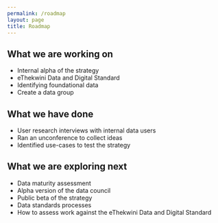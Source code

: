 ```yaml
---
permalink: /roadmap
layout: page
title: Roadmap 
---
```


## What we are working on

* Internal alpha of the strategy
* eThekwini Data and Digital Standard
* Identifying foundational data
* Create a data group

## What we have done

* User research interviews with internal data users
* Ran an unconference to collect ideas
* Identified use-cases to test the strategy

## What we are exploring next

* Data maturity assessment
* Alpha version of the data council
* Public beta of the strategy
* Data standards processes
* How to assess work against the eThekwini Data and Digital Standard
